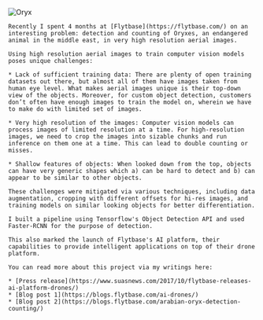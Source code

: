 ![Oryx](http://teleported.in/post_imgs/09-arabian-Oryx-detection.png)

    Recently I spent 4 months at [Flytbase](https://flytbase.com/) on an interesting problem: detection and counting of Oryxes, an endangered animal in the middle east, in very high resolution aerial images.

    Using high resolution aerial images to train computer vision models poses unique challenges:

    * Lack of sufficient training data: There are plenty of open training datasets out there, but almost all of them have images taken from human eye level. What makes aerial images unique is their top-down view of the objects. Moreover, for custom object detection, customers don’t often have enough images to train the model on, wherein we have to make do with limited set of images.

    * Very high resolution of the images: Computer vision models can process images of limited resolution at a time. For high-resolution images, we need to crop the images into sizable chunks and run inference on them one at a time. This can lead to double counting or misses.

    * Shallow features of objects: When looked down from the top, objects can have very generic shapes which a) can be hard to detect and b) can appear to be similar to other objects.

    These challenges were mitigated via various techniques, including data augmentation, cropping with different offsets for hi-res images, and training models on similar looking objects for better differentiation.

    I built a pipeline using Tensorflow's Object Detection API and used Faster-RCNN for the purpose of detection.

    This also marked the launch of Flytbase's AI platform, their capabilities to provide intelligent applications on top of their drone platform.

    You can read more about this project via my writings here:

    * [Press release](https://www.suasnews.com/2017/10/flytbase-releases-ai-platform-drones/)
    * [Blog post 1](https://blogs.flytbase.com/ai-drones/)
    * [Blog post 2](https://blogs.flytbase.com/arabian-oryx-detection-counting/)


